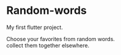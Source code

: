 # Random-words
 
My first flutter project.

Choose your favorites from random words.  
collect them together elsewhere.
